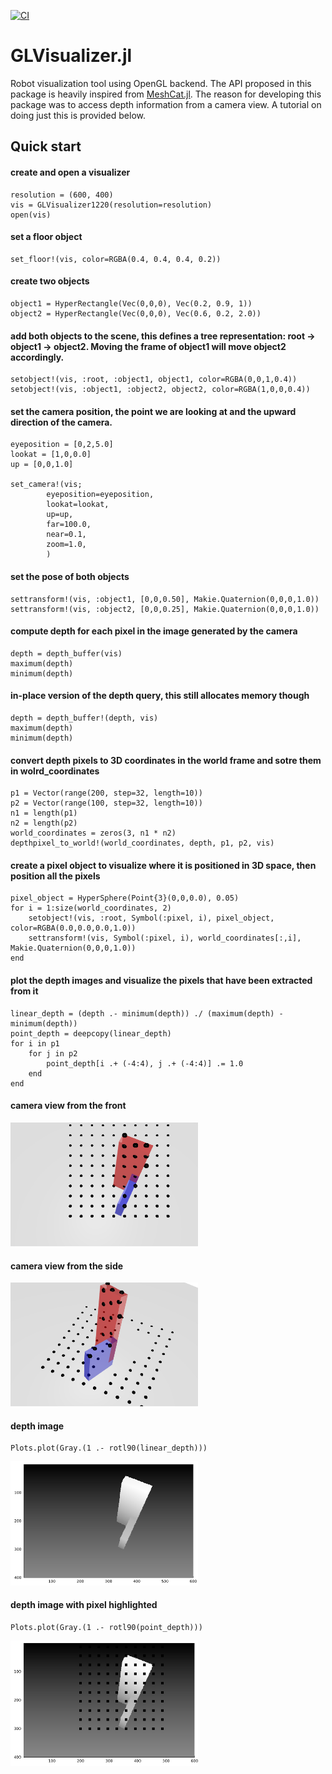 [![CI](https://github.com/simon-lc/GLVisualizer.jl/actions/workflows/CI.yml/badge.svg)](https://github.com/simon-lc/GLVisualizer.jl/actions/workflows/CI.yml)

# GLVisualizer.jl
Robot visualization tool using OpenGL backend. The API proposed in this package is heavily inspired from [MeshCat.jl](https://github.com/rdeits/MeshCat.jl). The reason for developing this package was to access depth information from a camera view. A tutorial on doing just this is provided below.

## Quick start
#### create and open a visualizer

```
resolution = (600, 400)
vis = GLVisualizer1220(resolution=resolution)
open(vis)
```
#### set a floor object
```
set_floor!(vis, color=RGBA(0.4, 0.4, 0.4, 0.2))
```
#### create two objects
```
object1 = HyperRectangle(Vec(0,0,0), Vec(0.2, 0.9, 1))
object2 = HyperRectangle(Vec(0,0,0), Vec(0.6, 0.2, 2.0))
```

#### add both objects to the scene, this defines a tree representation: root -> object1 -> object2. Moving the frame of object1 will move object2 accordingly.
```
setobject!(vis, :root, :object1, object1, color=RGBA(0,0,1,0.4))
setobject!(vis, :object1, :object2, object2, color=RGBA(1,0,0,0.4))
```

#### set the camera position, the point we are looking at and the upward direction of the camera.
```
eyeposition = [0,2,5.0]
lookat = [1,0,0.0]
up = [0,0,1.0]

set_camera!(vis;
		eyeposition=eyeposition,
		lookat=lookat,
		up=up,
		far=100.0,
		near=0.1,
		zoom=1.0,
		)
```

#### set the pose of both objects
```
settransform!(vis, :object1, [0,0,0.50], Makie.Quaternion(0,0,0,1.0))
settransform!(vis, :object2, [0,0,0.25], Makie.Quaternion(0,0,0,1.0))
```

#### compute depth for each pixel in the image generated by the camera
```
depth = depth_buffer(vis)
maximum(depth)
minimum(depth)
```

#### in-place version of the depth query, this still allocates memory though
```
depth = depth_buffer!(depth, vis)
maximum(depth)
minimum(depth)
```

#### convert depth pixels to 3D coordinates in the world frame and sotre them in wolrd_coordinates
```
p1 = Vector(range(200, step=32, length=10))
p2 = Vector(range(100, step=32, length=10))
n1 = length(p1)
n2 = length(p2)
world_coordinates = zeros(3, n1 * n2)
depthpixel_to_world!(world_coordinates, depth, p1, p2, vis)
```

#### create a pixel object to visualize where it is positioned in 3D space, then position all the pixels
```
pixel_object = HyperSphere(Point{3}(0,0,0.0), 0.05)
for i = 1:size(world_coordinates, 2)
	setobject!(vis, :root, Symbol(:pixel, i), pixel_object, color=RGBA(0.0,0.0,0.0,1.0))
	settransform!(vis, Symbol(:pixel, i), world_coordinates[:,i], Makie.Quaternion(0,0,0,1.0))
end
```

#### plot the depth images and visualize the pixels that have been extracted from it
```
linear_depth = (depth .- minimum(depth)) ./ (maximum(depth) - minimum(depth))
point_depth = deepcopy(linear_depth)
for i in p1
	for j in p2
		point_depth[i .+ (-4:4), j .+ (-4:4)] .= 1.0
	end
end
```
#### camera view from the front
<img src="deps/world_front.png" width="300"/>

#### camera view from the side
<img src="deps/world_side.png" width="300"/>

#### depth image
```
Plots.plot(Gray.(1 .- rotl90(linear_depth)))
```
<img src="deps/depth.png" width="300"/>

#### depth image with pixel highlighted
```
Plots.plot(Gray.(1 .- rotl90(point_depth)))
```
<img src="deps/depth_point.png" width="300"/>



